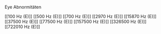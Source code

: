 Eye Abnormitäten

[[100 Hz (E)]]
[[500 Hz (E)]]
[[700 Hz (E)]]
[[2970 Hz (E)]]
[[15870 Hz (E)]]
[[37500 Hz (E)]]
[[77500 Hz (E)]]
[[157500 Hz (E)]]
[[326500 Hz (E)]]
[[722010 Hz (E)]]